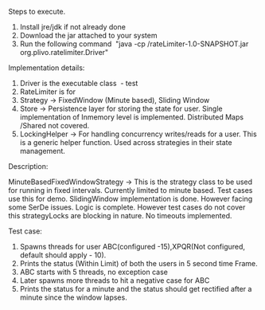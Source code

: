Steps to execute.
1. Install jre/jdk if not already done
2. Download the jar attached to your system
3. Run the following command  "java -cp <Download path>/rateLimiter-1.0-SNAPSHOT.jar org.plivo.ratelimiter.Driver"

Implementation details:

1. Driver is the executable class  - test
2. RateLimiter is for
3. Strategy -> FixedWindow (Minute based), Sliding Window
4. Store -> Persistence layer for storing the state for user. Single implementation of Inmemory level is implemented. Distributed Maps /Shared not covered.
5. LockingHelper -> For handling concurrency writes/reads for a user. This is a generic helper function. Used across strategies in their state management.

Description:

MinuteBasedFixedWindowStrategy -> This is the strategy class to be used for running in fixed intervals. Currently limited to minute based. Test cases use this for demo.
SlidingWindow implementation is done. However facing some SerDe issues. Logic is complete. However test cases do not cover this strategyLocks are blocking in nature. No timeouts implemented.

Test case:
1. Spawns threads for user ABC(configured -15),XPQR(Not configured, default should apply - 10).
2. Prints the status (Within Limit) of both the users in 5 second time Frame.
3. ABC starts with 5 threads, no exception case
4. Later spawns more threads to hit a negative case for ABC
5. Prints the status for a minute and the status should get rectified after a minute since the window lapses.


